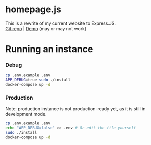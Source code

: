 # homepage.js
This is a rewrite of my current website to Express.JS.  
[Git repo](https://git.blek.codes/blek/homepage.js) | [Demo](https://new.blek.codes) (may or may not work)

# Running an instance

### Debug
```bash
cp .env.example .env
APP_DEBUG=true sudo ./install
docker-compose up -d
```

### Production
Note: production instance is not production-ready yet, as it is still in development mode.

```bash
cp .env.example .env
echo "APP_DEBUG=false" >> .env # Or edit the file yourself
sudo ./install
docker-compose up -d
```